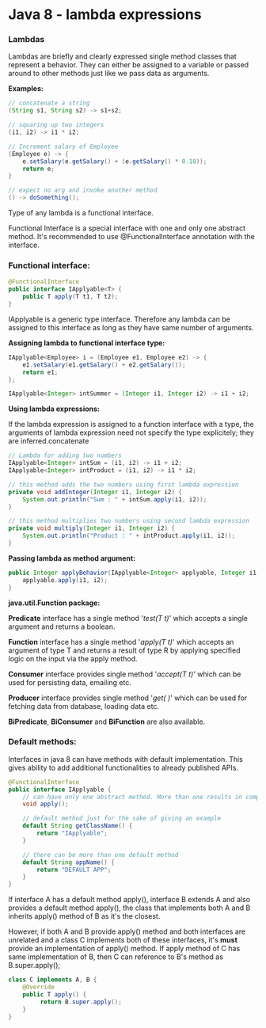 # Java 8 - lambda expressions

### Lambdas

Lambdas are briefly and clearly expressed single method classes that represent a behavior.  They can either be assigned to a variable or passed around to other methods just like we pass data as arguments.

**Examples:**

```java
// concatenate a string
(String s1, String s2) -> s1+s2; 

// squaring up two integers
(i1, i2) -> i1 * i2;

// Increment salary of Employee 
(Employee e) -> {    
    e.setSalary(e.getSalary() + (e.getSalary() * 0.10));
    return e;
}

// expect no arg and invoke another method
() -> doSomething(); 
```

Type of any lambda is a functional interface.

Functional Interface is a special interface with one and only one abstract method. It's recommended to use @FunctionalInterface annotation with the interface.

### Functional interface:

```java
@FunctionalInterface
public interface IApplyable<T> {
    public T apply(T t1, T t2);
} 
```

IApplyable is a generic type interface. Therefore any lambda can be assigned to this interface as long as they have same number of arguments.

**Assigning lambda to functional interface type:**

```java
IApplyable<Employee> i = (Employee e1, Employee e2) -> {    
    e1.setSalary(e1.getSalary() + e2.getSalary());    
    return e1;
};

IApplyable<Integer> intSummer = (Integer i1, Integer i2) -> i1 + i2;  
```

**Using lambda expressions:**

If the lambda expression is assigned to a function interface with a type, the arguments of lambda expression need not specify the type explicitely; they are inferred.concatenate

```java
// Lambda for adding two numbers
IApplyable<Integer> intSum = (i1, i2) -> i1 + i2;
IApplyable<Integer> intProduct = (i1, i2) -> i1 * i2;

// this method adds the two numbers using first lambda expression
private void addInteger(Integer i1, Integer i2) {
    System.out.println("Sum : " + intSum.apply(i1, i2));
} 

// this method multiplies two numbers using second lambda expression
private void multiply(Integer i1, Integer i2) {
    System.out.println("Product : " + intProduct.apply(i1, i2));
} 
```

**Passing lambda as method argument:**

```java
public Integer applyBehavior(IApplyable<Integer> applyable, Integer i1, Integer i2) {
    applyable.apply(i1, i2);
} 
```

**java.util.Function package:**

**Predicate** interface has a single method '_test\(T t\)_' which accepts a single argument and returns a boolean.

**Function** interface has a single method '_apply\(T t\)_' which accepts an argument of type T and returns a result of type R by applying specified logic on the input via the apply method.

**Consumer** interface provides single method '_accept\(T t\)'_ which can be used for persisting data, emailing etc.

**Producer** interface provides single method '_get\( \)_' which can be used for fetching data from database, loading data etc.

**BiPredicate**, **BiConsumer** and **BiFunction** are also available.

### Default methods:

Interfaces in java 8 can have methods with default implementation. This gives ability to add additional functionalities to already published APIs.

```java
@FunctionalInterface
public interface IApplyable {
    // can have only one abstract method. More than one results in compilation error.
    void apply();

    // default method just for the sake of giving an example
    default String getClassName() {
        return "IApplyable";
    }

    // there can be more than one default method
    default String appName() {
        return "DEFAULT APP";
    }
}
```

If interface A has a default method apply\(\), interface B extends A and also provides a default method apply\(\), the class that implements both A and B inherits apply\(\) method of B as it's the closest.

However, if both A and B provide apply\(\) method and both interfaces are unrelated and a class C implements both of these interfaces, it's **must** provide an implementation of apply\(\) method. If apply method of C has same implementation of B, then C can reference to B's method as B.super.apply\(\);

```java
class C implements A, B {
    @Override
    public T apply() {
         return B.super.apply();
    }
} 
```

